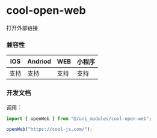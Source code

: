 # cool-open-web

打开外部链接

### 兼容性

| IOS  | Andriod | WEB  | 小程序 |
| ---- | ------- | ---- | ------ |
| 支持 | 支持    | 支持 | 支持   |

### 开发文档

调用：

```ts
import { openWeb } from "@/uni_modules/cool-open-web";

openWeb("https://cool-js.com/");
```
